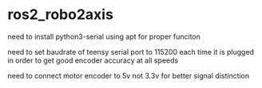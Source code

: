 # ros2_robo2axis
need to install python3-serial using apt for proper funciton

need to set baudrate of teensy serial port to 115200 each time it is plugged in order to get good encoder accuracy at all speeds

need to connect motor encoder to 5v not 3.3v for better signal distinction